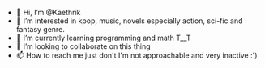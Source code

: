 - 👋 Hi, I’m @Kaethrik 
- 👀 I’m interested in kpop, music, novels especially action, sci-fic and fantasy genre.
- 🌱 I’m currently learning programming and math T__T
- 💞️ I’m looking to collaborate on this thing
- 📫 How to reach me just don't I'm not approachable and very inactive :')

<!---
Kaethrik/Kaethrik is a ✨ special ✨ repository because its `README.md` (this file) appears on your GitHub profile.
You can click the Preview link to take a look at your changes.
--->

